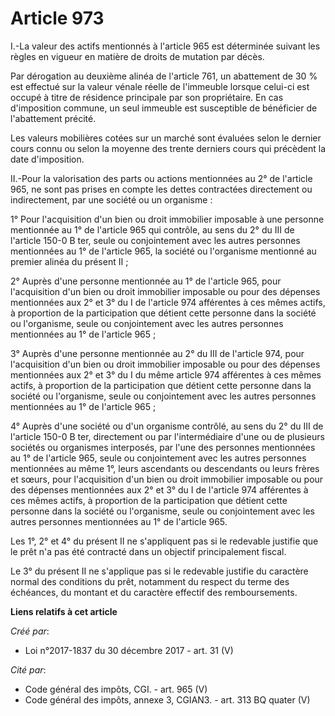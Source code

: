 # Article 973

I.-La valeur des actifs mentionnés à l'article 965 est déterminée suivant les règles en vigueur en matière de droits de
mutation par décès.

Par dérogation au deuxième alinéa de l'article 761, un abattement de 30 % est effectué sur la valeur vénale réelle de
l'immeuble lorsque celui-ci est occupé à titre de résidence principale par son propriétaire. En cas d'imposition commune, un
seul immeuble est susceptible de bénéficier de l'abattement précité.

Les valeurs mobilières cotées sur un marché sont évaluées selon le dernier cours connu ou selon la moyenne des trente
derniers cours qui précèdent la date d'imposition.

II.-Pour la valorisation des parts ou actions mentionnées au 2° de l'article 965, ne sont pas prises en compte les dettes
contractées directement ou indirectement, par une société ou un organisme :

1° Pour l'acquisition d'un bien ou droit immobilier imposable à une personne mentionnée au 1° de l'article 965 qui contrôle,
au sens du 2° du III de l'article 150-0 B ter, seule ou conjointement avec les autres personnes mentionnées au 1° de
l'article 965, la société ou l'organisme mentionné au premier alinéa du présent II ;

2° Auprès d'une personne mentionnée au 1° de l'article 965, pour l'acquisition d'un bien ou droit immobilier imposable ou
pour des dépenses mentionnées aux 2° et 3° du I de l'article 974 afférentes à ces mêmes actifs, à proportion de la
participation que détient cette personne dans la société ou l'organisme, seule ou conjointement avec les autres personnes
mentionnées au 1° de l'article 965 ;

3° Auprès d'une personne mentionnée au 2° du III de l'article 974, pour l'acquisition d'un bien ou droit immobilier imposable
ou pour des dépenses mentionnées aux 2° et 3° du I du même article 974 afférentes à ces mêmes actifs, à proportion de la
participation que détient cette personne dans la société ou l'organisme, seule ou conjointement avec les autres personnes
mentionnées au 1° de l'article 965 ;

4° Auprès d'une société ou d'un organisme contrôlé, au sens du 2° du III de l'article 150-0 B ter, directement ou par
l'intermédiaire d'une ou de plusieurs sociétés ou organismes interposés, par l'une des personnes mentionnées au 1° de
l'article 965, seule ou conjointement avec les autres personnes mentionnées au même 1°, leurs ascendants ou descendants ou
leurs frères et sœurs, pour l'acquisition d'un bien ou droit immobilier imposable ou pour des dépenses mentionnées aux 2° et
3° du I de l'article 974 afférentes à ces mêmes actifs, à proportion de la participation que détient cette personne dans la
société ou l'organisme, seule ou conjointement avec les autres personnes mentionnées au 1° de l'article 965.

Les 1°, 2° et 4° du présent II ne s'appliquent pas si le redevable justifie que le prêt n'a pas été contracté dans un
objectif principalement fiscal.

Le 3° du présent II ne s'applique pas si le redevable justifie du caractère normal des conditions du prêt, notamment du
respect du terme des échéances, du montant et du caractère effectif des remboursements.

**Liens relatifs à cet article**

_Créé par_:

  - Loi n°2017-1837 du 30 décembre 2017 - art. 31 (V)

_Cité par_:

  - Code général des impôts, CGI. - art. 965 (V)
  - Code général des impôts, annexe 3, CGIAN3. - art. 313 BQ quater (V)
